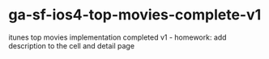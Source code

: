 # ga-sf-ios4-top-movies-complete-v1
itunes top movies implementation completed v1 - homework: add description to the cell and detail page
